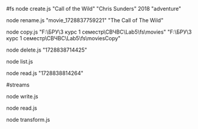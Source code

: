 #fs
node create.js "Call of the Wild" "Chris Sunders" 2018 "adventure"

node rename.js "movie_1728837759221" "The Call of The Wild"

node copy.js "F:\БРУ\3 курс 1 семестр\СВЧВС\Lab5\fs\movies" "F:\БРУ\3 курс 1 семестр\СВЧВС\Lab5\fs\moviesCopy"

node delete.js "1728838714425"

node list.js

node read.js "1728838814264"

#streams

node write.js

node read.js

node transform.js